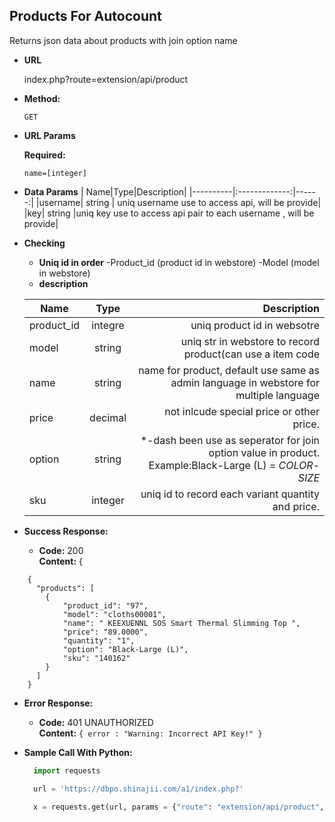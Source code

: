 **Products For Autocount**
----
  Returns json data about products with join option name

* **URL**

  index.php?route=extension/api/product
* **Method:**

  `GET`
  
*  **URL Params**

   **Required:**
 
   `name=[integer]`

* **Data Params**
  | Name|Type|Description|
  |----------|:-------------:|------:|
  |username| string | uniq username use to access api, will be provide|
  |key| string |uniq key  use to access api pair to each username , will be provide|
* **Checking**
  * **Uniq id in order**
  -Product_id  (product id in webstore)
  -Model (model in webstore)
  * **description**
   
  | Name|Type|Description|
  |----------|:-------------:|------:|
  |product_id| integre|uniq product id in websotre|
  |model|string|uniq str in webstore to record product(can use a item code|
  |name| string|name for product, default use same as admin language in webstore for multiple language|
  |price|decimal|not inlcude special price or other price.|
  |option|string|*-dash been use as seperator for join option value in product. Example:Black-Large (L) = *COLOR*-*SIZE*|
  |sku|integer| uniq id to record each variant quantity and price.|

* **Success Response:**

  * **Code:** 200 <br />
    **Content:** {
```
    {
      "products": [
        {
            "product_id": "97",
            "model": "cloths00001",
            "name": " KEEXUENNL SOS Smart Thermal Slimming Top ",
            "price": "89.0000",
            "quantity": "1",
            "option": "Black-Large (L)",
            "sku": "140162"
        }
      ]
    }
```


* **Error Response:**

  * **Code:** 401 UNAUTHORIZED <br />
    **Content:** `{ error : "Warning: Incorrect API Key!" }`

* **Sample Call With Python:**

  ```Python
    import requests

    url = 'https://dbpo.shinajii.com/a1/index.php?'

    x = requests.get(url, params = {"route": "extension/api/product","key":"key you get","name": "username"})
  ```
